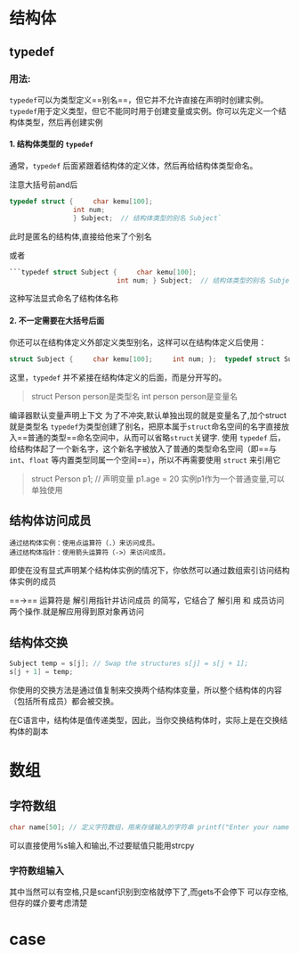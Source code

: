 # 结构体
## typedef
### 用法:
`typedef`可以为类型定义==别名==，但它并不允许直接在声明时创建实例。`typedef`用于定义类型，但它不能同时用于创建变量或实例。你可以先定义一个结构体类型，然后再创建实例

> 
#### 1. 结构体类型的 `typedef`

通常，`typedef` 后面紧跟着结构体的定义体，然后再给结构体类型命名。

注意大括号前and后
```c
typedef struct {     char kemu[100];     
				int num; 
				} Subject;  // 结构体类型的别名 Subject`
```
此时是匿名的结构体,直接给他来了个别名

或者
```c
```typedef struct Subject {     char kemu[100];     
						   int num; } Subject;  // 结构体类型的别名 Subject
```
这种写法显式命名了结构体名称

#### 2. 不一定需要在大括号后面

你还可以在结构体定义外部定义类型别名，这样可以在结构体定义后使用：

```c
struct Subject {     char kemu[100];     int num; };  typedef struct Subject SubjectAlias;  // 使用 typedef 创建别名
```
这里，`typedef` 并不紧接在结构体定义的后面，而是分开写的。


>   struct Person   person是类型名
    int person   person是变量名

编译器默认变量声明上下文
	为了不冲突,默认单独出现的就是变量名了,加个struct就是类型名
`typedef`为类型创建了别名，把原本属于`struct`命名空间的名字直接放入==普通的类型==命名空间中，从而可以省略`struct`关键字.
使用 `typedef` 后，给结构体起了一个新名字，这个新名字被放入了普通的类型命名空间（即==与 `int`、`float` 等内置类型同属一个空间==），所以不再需要使用 `struct` 来引用它
>struct Person p1; // 声明变量 p1.age = 20
 实例p1作为一个普通变量,可以单独使用

## 结构体访问成员

    通过结构体实例：使用点运算符（.）来访问成员。  
    通过结构体指针：使用箭头运算符（->）来访问成员。
即使在没有显式声明某个结构体实例的情况下，你依然可以通过数组索引访问结构体实例的成员

==->== 运算符是 解引用指针并访问成员 的简写，它结合了 解引用 和 成员访问 两个操作.就是解应用得到原对象再访问

## 结构体交换

```c
Subject temp = s[j]; // Swap the structures s[j] = s[j + 1]; 
s[j + 1] = temp;
```
你使用的交换方法是通过值复制来交换两个结构体变量，所以整个结构体的内容（包括所有成员）都会被交换。

在C语言中，结构体是值传递类型，因此，当你交换结构体时，实际上是在交换结构体的副本

# 数组
## 字符数组

```c
char name[50]; // 定义字符数组，用来存储输入的字符串 printf("Enter your name: "); scanf("%s", name); // 使用 scanf 读取字符串输入 printf("Hello, %s!\n", name); // 输出输入的字符串
```
可以直接使用%s输入和输出,不过要赋值只能用strcpy

### 字符数组输入
其中当然可以有空格,只是scanf识别到空格就停下了,而gets不会停下
可以存空格,但存的媒介要考虑清楚
# case

